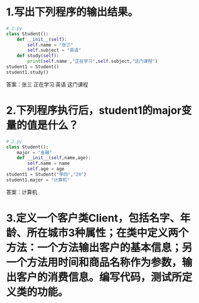 # 1.写出下列程序的输出结果。
```python
# 1.py
class Student():
    def __init__(self):
        self.name = "张三"
        self.subject = "英语"
    def study(self):
        print(self.name ,"正在学习",self.subject,"这门课程")
student1 = Student()
student1.study()
```
答案：张三 正在学习 英语 这门课程
# 2.下列程序执行后，student1的major变量的值是什么？
```python
# 2.py
class Student():
    major = "金融"
    def __init__(self,name,age):
        self.name = name
        self.age = age
student1 = Student("李四","20")
student1.major = "计算机"
```
答案：计算机
# 3.定义一个客户类Client，包括名字、年龄、所在城市3种属性；在类中定义两个方法：一个方法输出客户的基本信息；另一个方法用时间和商品名称作为参数，输出客户的消费信息。编写代码，测试所定义类的功能。
```python

```